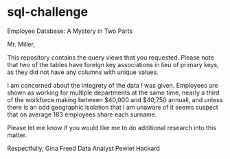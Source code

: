 # sql-challenge
Employee Database: A Mystery in Two Parts

Mr. Miller,

This repository contains the query views that you requested.  Please note that two of the tables have foreign key associations in lieu of primary keys, as they 
did not have any columns with unique values.

I am concerned about the integrety of the data I was given.  Employees are shown as working for multiple departments at the same time, nearly a third of the 
workforce making between $40,000 and $40,750 annuall, and unless there is an odd geographic isolation that I am unaware of it seems suspect that on average 183 
employees share each surname.

Please let me know if you would like me to do additional research into this matter.

Respectfully,
Gina Freed
Data Analyst
Pewlet Hackard 
